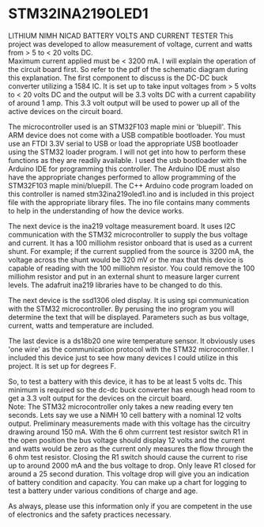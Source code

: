 # STM32INA219OLED1
LITHIUM NIMH NICAD BATTERY VOLTS AND CURRENT TESTER
This project was developed to allow measurement of voltage, current and watts from > 5 to < 20 volts DC.  
Maximum current applied must be < 3200 mA.
I will explain the operation of the circuit board first.  So refer to the pdf of the schematic diagram during this explanation.
The first component to discuss is the DC-DC buck converter utilizing a 1584 IC.  It is set up to take input voltages from > 5 volts to
< 20 volts DC and the output will be 3.3 volts DC with a current capability of around 1 amp.  This 3.3 volt output will be used to power 
up all of the active devices on the circuit board.

The microcontroller used is an STM32F103 maple mini or 'bluepill'.  This ARM device does not come with a USB compatible bootloader. 
You must use an FTDI 3.3V serial to USB or load the appropriate USB bootloader using the STM32 loader program.  I will not get into how to perform these functions as they are readily available.  I used the usb bootloader with the Arduino IDE for programming this controller.
The Arduino IDE must also have the appropriate changes performed to allow programming of the STM32F103 maple mini/bluepill.
The C++ Arduino code program loaded on this controller is named stm32ina219oled1.ino and is included in this project file with the 
appropriate library files.  The ino file contains many comments to help in the understanding of how the device works.

The next device is the ina219 voltage measurement board.  It uses I2C communication with the STM32 microcontroller to supply the bus voltage and current.  It has a 100 milliohm resistor onboard that is used as a current shunt.  For example; if the current supplied from the source is 3200 mA, the voltage across the shunt would be 320 mV or the max that this device is capable of reading with the 100 milliohm resistor.
You could remove the 100 milliohm resistor and put in an external shunt to measure larger current levels.  The adafruit ina219 libraries
have to be changed to do this. 

The next device is the ssd1306 oled display.  It is using spi communication with the STM32 microcontroller.  By perusing the ino program 
you will determine the text that will be displayed.  Parameters such as bus voltage, current, watts and temperature are included.

The last device is a ds18b20 one wire temperature sensor.  It obviously uses 'one wire' as the communication protocol with the STM32
microcontroller.  I included this device just to see how many devices I could utilize in this project.  It is set up for degrees F.

So, to test a battery with this device, it has to be at least 5 volts dc.  This minimum is required so the dc-dc buck converter has enough head room to get a 3.3 volt output for the devices on the circuit board.  
Note: The STM32 microcontroller only takes a new reading every ten seconds.
Lets say we use a NiMH 10 cell battery with a nominal 12 volts output.  Preliminary measurements made with this voltage has the circuitry drawing around 150 mA.  With the 6 ohm currrent test resistor switch R1 in the open position the bus voltage should display 12 volts and the current and watts would be zero as the current only measures the flow through the 6 ohm test resistor.  Closing the R1 switch should cause the current to rise up to around 2000 mA and the bus voltage to drop. Only leave R1 closed for around a 25 second duration. This voltage drop will give you an indication of battery condition and capacity.  You can make up a chart for logging to test a battery under various conditions of charge and age.

As always, please use this information only if you are competent in the use of electronics and the safety practices necessary.
